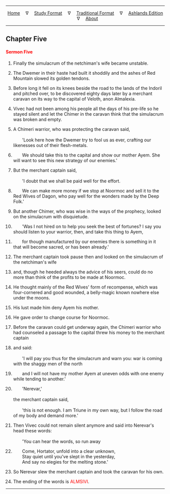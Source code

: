 
---

<!--- Jekyll Page Links -->

<center>
<a href="../../../index.html">Home</a>
&emsp;&nabla;&emsp;
<a href="../../index-study.html">Study Format</a>
&emsp;&nabla;&emsp;
<a href="../../index-traditional.html">Traditional Format</a>
&emsp;&nabla;&emsp;
<a href="../../index-ashlands.html">Ashlands Edition</a>
&emsp;&nabla;&emsp;
<a href="../../../about.html">About</a>
</center>

<!--- Markdown Body Below: -->

---

## Chapter Five

#### <span style="color:red">Sermon Five</span>

1. Finally the simulacrum of the netchiman's wife became unstable.
2. The Dwemer in their haste had built it shoddily and the ashes of Red Mountain slowed its golden tendons.
3. Before long it fell on its knees beside the road to the lands of the Indoril and pitched over, to be discovered eighty days later by a merchant caravan on its way to the capital of Veloth, anon Almalexia.

4. Vivec had not been among his people all the days of his pre-life so he stayed silent and let the Chimer in the caravan think that the simulacrum was broken and empty.
5. A Chimeri warrior, who was protecting the caravan said,\
\
&emsp;&emsp;'Look here how the Dwemer try to fool us as ever, crafting our likenesses out of their flesh-metals.
6. &emsp;&emsp;We should take this to the capital and show our mother Ayem. She will want to see this new strategy of our enemies.'

7. But the merchant captain said,\
\
&emsp;&emsp;'I doubt that we shall be paid well for the effort.
8. &emsp;&emsp;We can make more money if we stop at Noormoc and sell it to the Red Wives of Dagon, who pay well for the wonders made by the Deep Folk.'

9. But another Chimer, who was wise in the ways of the prophecy, looked on the simulacrum with disquietude.

10. &emsp;&emsp;'Was I not hired on to help you seek the best of fortunes? I say you should listen to your warrior, then, and take this thing to Ayem,
11. &emsp;&emsp;for though manufactured by our enemies there is something in it that will become sacred, or has been already.'

12. The merchant captain took pause then and looked on the simulacrum of the netchiman's wife
13. and, though he heeded always the advice of his seers, could do no more than think of the profits to be made at Noormoc.
14. He thought mainly of the Red Wives' form of recompense, which was four-cornered and good wounded, a belly-magic known nowhere else under the moons.
15. His lust made him deny Ayem his mother.
16. He gave order to change course for Noormoc.

17. Before the caravan could get underway again, the Chimeri warrior who had counseled a passage to the capital threw his money to the merchant captain
18. and said:\
\
&emsp;&emsp;'I will pay you thus for the simulacrum and warn you: war is coming with the shaggy men of the north
19. &emsp;&emsp;and I will not have my mother Ayem at uneven odds with one enemy while tending to another.'

20. &emsp;&emsp;'Nerevar,'\
\
the merchant captain said,\
\
&emsp;&emsp;'this is not enough. I am Triune in my own way, but I follow the road of my body and demand more.'

21. Then Vivec could not remain silent anymore and said into Nerevar's head these words:\
\
&emsp;&emsp;'You can hear the words, so run away
22. &emsp;&emsp;Come, Hortator, unfold into a clear unknown,\
&emsp;&emsp;Stay quiet until you've slept in the yesterday,\
&emsp;&emsp;And say no elegies for the melting stone.'

23. So Nerevar slew the merchant captain and took the caravan for his own.

24. The ending of the words is
<span style="color:red">ALMSIVI</span>.

---
